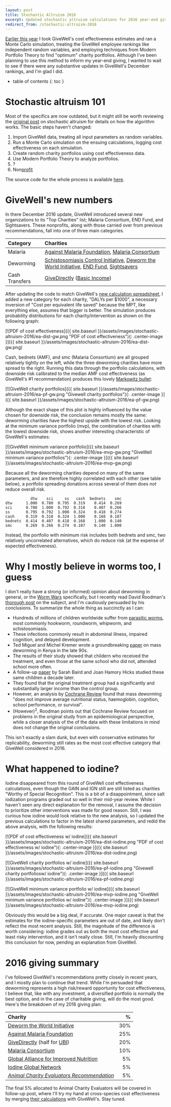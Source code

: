 ```yaml
---
layout: post
title: Stochastic Altruism 2016
excerpt: Updated stochastic altruism calculations for 2016 year-end giving.
redirect_from: /stochastic-altruism-2016
---
```


[Earlier this year](stochastic-altruism) I took GiveWell's cost effectiveness estimates and ran a Monte Carlo simulation, treating the GiveWell employee rankings like independent random variables, and employing techniques from Modern Portfolio Theory to find "optimum" charity portfolios. Although I've been planning to use this method to inform my year-end giving, I wanted to wait to see if there were any substantive updates in GiveWell's December rankings, and I'm glad I did.

<!--more-->
* table of contents
{: toc }

# Stochastic altruism 101

Most of the specifics are now outdated, but it might still be worth reviewing the [original post](stochastic-altruism) on stochastic altruism for details on how the algorithm works. The basic steps haven't changed:

1. Import GiveWell data, treating all input parameters as random variables.
2. Run a Monte Carlo simulation on the ensuing calculations, logging cost effectiveness on each simulation.
3. Create random charity portfolios using cost effectiveness data.
4. Use Modern Portfolio Theory to analyze portfolios.
5. ?
6. Non[profit](https://www.youtube.com/watch?v=tO5sxLapAts)

The source code for the whole process is available [here](https://github.com/danwahl/stochastic-altruism).

# GiveWell's new numbers

In there December 2016 update, GiveWell introduced several new organizations to its "Top Charities" list; Malaria Consortium, END Fund, and Sightsavers. These nonprofits, along with those carried over from previous recommendations, fall into one of three main categories.

| Category | Charities |
|:---------|:----------|
| Malaria | [Against Malaria Foundation](https://www.againstmalaria.com/), [Malaria Consortium](http://www.malariaconsortium.org/) |
| Deworming | [Schistosomiasis Control Initiative](https://www.imperial.ac.uk/schistosomiasis-control-initiative), [Deworm the World Initiative](https://www.evidenceaction.org/dewormtheworld/), [END Fund](http://www.end.org/), [Sightsavers](http://www.sightsaversusa.org/) |
| Cash Transfers | [GiveDirectly](https://www.givedirectly.org/) ([Basic Income](https://www.givedirectly.org/basic-income))|

After updating the code to match GiveWell's [new calculation spreadsheet](http://www.givewell.org/how-we-work/our-criteria/cost-effectiveness/cost-effectiveness-models), I added a new category for each charity, "DALYs per $1000", a necessary inversion of "Cost per equivalent life saved" because the MPT, like everything else, assumes that bigger is better. The simulation produces probability distributions for each charity/intervention as shown on the following graph:

[![PDF of cost effectiveness]({{ site.baseurl }}/assets/images/stochastic-altruism-2016/ea-dist-gw.png "PDF of cost effectiveness"){: .center-image }]({{ site.baseurl }}/assets/images/stochastic-altruism-2016/ea-dist-gw.png)

Cash, bednets (AMF), and smc (Malaria Consortium) are all grouped relatively tightly on the left, while the three deworming charities have more spread to the right. Running this data through the portfolio calculations, with downside risk calibrated to the median AMF cost effectiveness (as GiveWell's #1 recommendation) produces this lovely [Markowitz bullet](https://en.wikipedia.org/wiki/Modern_portfolio_theory#Efficient_frontier_with_no_risk-free_asset):

[![GiveWell charity portfolios]({{ site.baseurl }}/assets/images/stochastic-altruism-2016/ea-pf-gw.png "Givewell charity portfolios"){: .center-image }]({{ site.baseurl }}/assets/images/stochastic-altruism-2016/ea-pf-gw.png)

Although the exact shape of this plot is highly influenced by the value chosen for downside risk, the conclusion remains mostly the same: deworming charities have the highest upside with the lowest risk. Looking at the minimum variance portfolio (mvp), the combination of charities with the lowest downside risk, shows another interesting characteristic of GiveWell's estimates:

[![GiveWell minimum variance portfolio]({{ site.baseurl }}/assets/images/stochastic-altruism-2016/ea-mvp-gw.png "GiveWell minimum variance portfolios"){: .center-image }]({{ site.baseurl }}/assets/images/stochastic-altruism-2016/ea-mvp-gw.png)

Because all the deworming charities depend on many of the same parameters, and are therefore highly correlated with each other (see table below), a portfolio spreading donations across several of them does _not_ reduce overall risk.

```text
           dtw    sci     ss   cash  bednets    smc
dtw      1.000  0.780  0.795  0.319    0.414  0.269
sci      0.780  1.000  0.792  0.318    0.407  0.266
ss       0.795  0.792  1.000  0.324    0.418  0.274
cash     0.319  0.318  0.324  1.000    0.168  0.107
bednets  0.414  0.407  0.418  0.168    1.000  0.140
smc      0.269  0.266  0.274  0.107    0.140  1.000
```

Instead, the portfolio with minimum risk includes both bednets and smc, two relatively uncorrelated alternatives, which do reduce risk (at the expense of expected effectiveness).

# Why I mostly believe in worms too, I guess

I don't really have a strong (or informed) opinion about deworming in general, or the [Worm Wars](http://blogs.worldbank.org/impactevaluations/worm-wars-anthology) specifically, but I recently read David Roodman's [thorough post](http://blog.givewell.org/2016/12/06/why-i-mostly-believe-in-worms/) on the subject, and I'm cautiously persuaded by his conclusions. To summarize the whole thing as succinctly as I can:

- Hundreds of millions of children worldwide suffer from [parasitic worms](http://www.who.int/mediacentre/factsheets/fs366/en/), most commonly hookworm, roundworm, whipworm, and schistosomiasis.
- These infections commonly result in abdominal illness, impaired cognition, and delayed development.
- Ted Miguel and Michel Kremer wrote a groundbreaking [paper](https://web.archive.org/web/20161125024138/http://emiguel.econ.berkeley.edu/assets/miguel_research/46/_Paper__Worms.pdf) on mass deworming in Kenya in the late 90s.
- The results of their study showed that childern who received the treatment, and even those at the same school who did not, attended school more often.
- A follow-up [paper](http://emiguel.econ.berkeley.edu/assets/miguel_research/64/Worms-at-Work_2016-07-12_FINAL_CLEAN.pdf) by Sarah Baird and Joan Hamory Hicks studied these same children a decade later.
- They found that the original treatment group had a significantly and substantially larger income than the control group.
- However, an analysis by [Cochrane Review](http://www.cochrane.org/CD000371/INFECTN_deworming-school-children-developing-countries) found that mass deworming "does not improve average nutritional status, haemoglobin, cognition, school performance, or survival".
- (However)<sup>2</sup>, Roodman points out that Cochrane Review focused on problems in the original study from an epidemiological perspective, while a closer analysis of the of the data with these limitations in mind does not change the original conclusions.

This isn't exactly a slam dunk, but even with conservative estimates for replicability, deworming still rates as the most cost effective category that GiveWell considered in 2016.

# What happened to iodine?

Iodine disappeared from this round of GiveWell cost effectiveness calculations, even though the GAIN and IGN still are still listed as charities "Worthy of Special Recognition". This is a bit of a disappointment, since salt iodization programs graded out so well in their mid-year review. While I haven't seen any direct explanation for the removal, I assume the decision to prioritize other interventions was made for good reason. Still, I was curious how iodine would look relative to the new analysis, so I updated the previous calculations to factor in the latest shared parameters, and redid the above analysis, with the following results:

[![PDF of cost effectiveness w/ iodine]({{ site.baseurl }}/assets/images/stochastic-altruism-2016/ea-dist-iodine.png "PDF of cost effectiveness w/ iodine"){: .center-image }]({{ site.baseurl }}/assets/images/stochastic-altruism-2016/ea-dist-iodine.png)

[![GiveWell charity portfolios w/ iodine]({{ site.baseurl }}/assets/images/stochastic-altruism-2016/ea-pf-iodine.png "Givewell charity portfoliosw/ iodine"){: .center-image }]({{ site.baseurl }}/assets/images/stochastic-altruism-2016/ea-pf-iodine.png)

[![GiveWell minimum variance portfolio w/ iodine]({{ site.baseurl }}/assets/images/stochastic-altruism-2016/ea-mvp-iodine.png "GiveWell minimum variance portfolios w/ iodine"){: .center-image }]({{ site.baseurl }}/assets/images/stochastic-altruism-2016/ea-mvp-iodine.png)

Obviously this would be a big deal, if accurate. One major caveat is that the estimates for the iodine-specific parameters are out of date, and likely don't reflect the most recent analysis. Still, the magnitude of the difference is worth considering: iodine grades out as both the most cost effective and least risky intervention, and it isn't really close. Still, I'm heavily discounting this conclusion for now, pending an explanation from GiveWell.

# 2016 giving summary

I've followed GiveWell's recommendations pretty closely in recent years, and I mostly plan to continue that trend. While I'm persuaded that deworming represents a high risk/reward opportunity for cost effectiveness, I believe that, like with any investment, a diversified portfolio is normally the best option, and in the case of charitable giving, will do the most good. Here's the breakdown of my 2016 giving plan:

| Charity | % |
|:---------|---:|
| [Deworm the World Initiative](https://www.evidenceaction.org/dewormtheworld/) | 30% |
| [Against Malaria Foundation](https://www.againstmalaria.com/) | 25% |
| [GiveDirectly](https://www.givedirectly.org/) (half for [UBI](https://www.givedirectly.org/basic-income)) | 20% |
| [Malaria Consortium](http://www.malariaconsortium.org/) | 10% |
| [Global Alliance for Improved Nutrition](http://www.gainhealth.org/knowledge-centre/universal-salt-iodization/) | 5% |
| [Iodine Global Network](http://www.ign.org/) | 5% |
| [_Animal Charity Evaluators Recommendation_](https://animalcharityevaluators.org/blog/updated-recommendations-december-2016/) | 5% |

The final 5% allocated to Animal Charity Evaluators will be covered in follow-up post, where I'll try my hand at cross-species cost effectiveness by merging [their calculations](https://animalcharityevaluators.org/research/donation-impact/impact-calculator/) with GiveWell's. Stay tuned.
